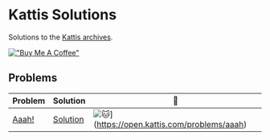 # Kattis Solutions
Solutions to the [Kattis archives](https://open.kattis.com/).

[!["Buy Me A Coffee"](https://www.buymeacoffee.com/assets/img/custom_images/orange_img.png)](https://www.buymeacoffee.com/7imbitz)

## Problems

| Problem | Solution | :link: |
| - | - | - |
| [Aaah!](https://github.com/JonSteinn/Kattis-Solutions/tree/master/src/Aaah%21) | [Solution](https://github.com/7imbitz/Kattis-Solutions-Golang/tree/master/src/Aaah!) | ![:cat:](https://open.kattis.com/favicon)](https://open.kattis.com/problems/aaah) |

